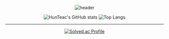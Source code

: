 <div align="center">

  
![header](https://capsule-render.vercel.app/api?type=waving&color=gradient&height=200&section=header&text=👨‍💻HunTeac&fontSize=60&fontColor=ffffff&fontAlign=80)


</div>


<div align="center">
  
![HunTeac's GitHub stats](https://github-readme-stats.vercel.app/api?username=HunTeac&show_icons=true&theme=tokyonight&width=300)
![Top Langs](https://github-readme-stats.vercel.app/api/top-langs/?username=HunTeac&layout=compact&theme=tokyonight&width=300)

</div>


------------

<div align="center">


  
[![Solved.ac Profile](http://mazassumnida.wtf/api/v2/generate_badge?boj=98cline)](https://solved.ac/98cline/)  

</div>

